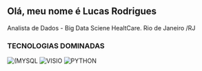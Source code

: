 ## Olá, meu nome é Lucas Rodrigues ##
Analista de Dados - Big Data Sciene HealtCare. Rio de Janeiro /RJ

### TECNOLOGIAS DOMINADAS
![(MYSQL](https://img.shields.io/badge/MySQL-00000F?style=for-the-badge&logo=mysql&logoColor=white)
![VISIO](https://img.shields.io/badge/Microsoft_Visio-3955A3?style=for-the-badgee&logo=microsoft-visio&logoColor=white)
![PYTHON](https://img.shields.io/badge/Python-3776AB?style=for-the-badge&logo=python&logoColor=white)

